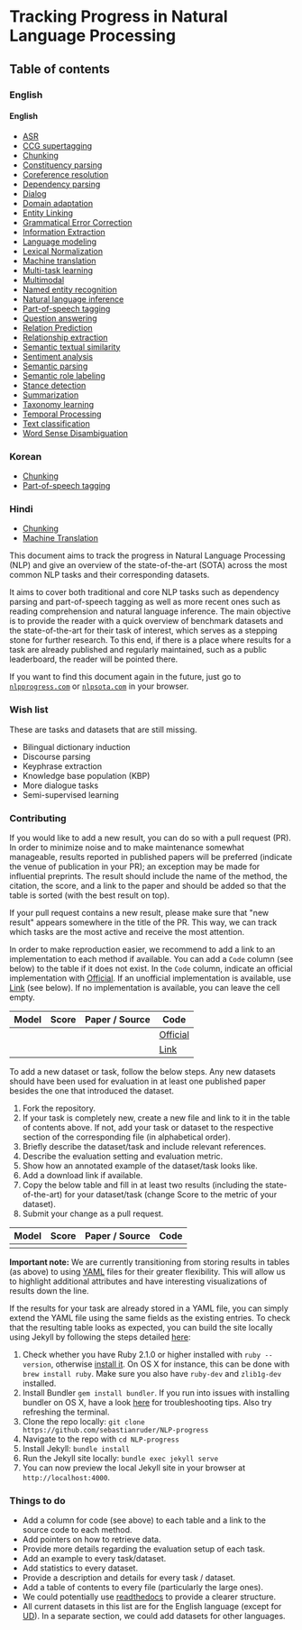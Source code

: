 # Tracking Progress in Natural Language Processing

## Table of contents

### English

#### English
- [ASR](asr.md)
- [CCG supertagging](ccg_supertagging.md)
- [Chunking](chunking.md)
- [Constituency parsing](constituency_parsing.md)
- [Coreference resolution](coreference_resolution.md)
- [Dependency parsing](dependency_parsing.md)
- [Dialog](dialog.md)
- [Domain adaptation](domain_adaptation.md)
- [Entity Linking](entity_linking.md)
- [Grammatical Error Correction](grammatical_error_correction.md)
- [Information Extraction](information_extraction.md)
- [Language modeling](language_modeling.md)
- [Lexical Normalization](lexical_normalization.md)
- [Machine translation](machine_translation.md)
- [Multi-task learning](multi-task_learning.md)
- [Multimodal](multimodal.md)
- [Named entity recognition](named_entity_recognition.md)
- [Natural language inference](natural_language_inference.md)
- [Part-of-speech tagging](part-of-speech_tagging.md)
- [Question answering](question_answering.md)
- [Relation Prediction](relation_prediction.md)
- [Relationship extraction](relationship_extraction.md)
- [Semantic textual similarity](semantic_textual_similarity.md)
- [Sentiment analysis](sentiment_analysis.md)
- [Semantic parsing](semantic_parsing.md)
- [Semantic role labeling](semantic_role_labeling.md)
- [Stance detection](stance_detection.md)
- [Summarization](summarization.md)
- [Taxonomy learning](taxonomy_learning.md)
- [Temporal Processing](temporal_processing.md)
- [Text classification](text_classification.md)
- [Word Sense Disambiguation](word_sense_disambiguation.md)

### Korean

- [Chunking](korean.md)
- [Part-of-speech tagging](korean.md)

### Hindi

- [Chunking](hindi.md)
- [Machine Translation](hindi.md)


This document aims to track the progress in Natural Language Processing (NLP) and give an overview
of the state-of-the-art (SOTA) across the most common NLP tasks and their corresponding datasets.

It aims to cover both traditional and core NLP tasks such as dependency parsing and part-of-speech tagging
as well as more recent ones such as reading comprehension and natural language inference. The main objective
is to provide the reader with a quick overview of benchmark datasets and the state-of-the-art for their
task of interest, which serves as a stepping stone for further research. To this end, if there is a 
place where results for a task are already published and regularly maintained, such as a public leaderboard,
the reader will be pointed there.

If you want to find this document again in the future, just go to [`nlpprogress.com`](https://nlpprogress.com/)
or [`nlpsota.com`](http://nlpsota.com/) in your browser.

### Wish list

These are tasks and datasets that are still missing.

- Bilingual dictionary induction
- Discourse parsing
- Keyphrase extraction
- Knowledge base population (KBP)
- More dialogue tasks
- Semi-supervised learning

### Contributing

If you would like to add a new result, you can do so with a pull request (PR). 
In order to minimize noise and to make maintenance somewhat manageable, results reported
in published papers will be preferred (indicate the venue of publication in your PR);
an exception may be made for influential preprints. The result should include the name
of the method, the citation, the score, and a link to the paper and should be added
so that the table is sorted (with the best result on top).

If your pull request contains a new result, please make sure that "new result" appears
somewhere in the title of the PR. This way, we can track which tasks are the most
active and receive the most attention.

In order to make reproduction easier, we recommend to add a link to an implementation 
to each method if available. You can add a `Code` column (see below) to the table if it does not exist.
In the `Code` column, indicate an official implementation with [Official](http://link_to_implementation).
If an unofficial implementation is available, use [Link](http://link_to_implementation) (see below).
If no implementation is available, you can leave the cell empty.

| Model           | Score  |  Paper / Source | Code | 
| ------------- | :-----:| --- | --- | 
| |  |  | [Official](http://link_to_implementation) | 
| |  |  | [Link](http://link_to_implementation) |

To add a new dataset or task, follow the below steps. Any new datasets
should have been used for evaluation in at least one published paper besides 
the one that introduced the dataset.

1. Fork the repository.
2. If your task is completely new, create a new file and link to it in the table of contents above.
If not, add your task or dataset to the respective section of the corresponding file (in alphabetical order).
3. Briefly describe the dataset/task and include relevant references. 
4. Describe the evaluation setting and evaluation metric.
5. Show how an annotated example of the dataset/task looks like.
6. Add a download link if available.
7. Copy the below table and fill in at least two results (including the state-of-the-art)
  for your dataset/task (change Score to the metric of your dataset).
8. Submit your change as a pull request.
  
| Model           | Score  |  Paper / Source | Code | 
| ------------- | :-----:| --- | --- | 
|  |  |  | | 

**Important note:** We are currently transitioning from storing results in tables (as above) to using
[YAML](https://en.wikipedia.org/wiki/YAML) files for their greater flexibility. This will allow us to 
highlight additional attributes and have interesting visualizations of results down the line.

If the results for your task are already stored in a YAML file, you can simply extend the YAML file
using the same fields as the existing entries. To check that the resulting table looks as expected,
you can build the site locally using Jekyll by following the steps detailed
[here](https://help.github.com/articles/setting-up-your-github-pages-site-locally-with-jekyll/#requirements):

1. Check whether you have Ruby 2.1.0 or higher installed with `ruby --version`, otherwise [install it](https://www.ruby-lang.org/en/downloads/).
On OS X for instance, this can be done with `brew install ruby`. Make sure you also have `ruby-dev` and `zlib1g-dev` installed.
1. Install Bundler `gem install bundler`. If you run into issues with installing bundler on OS X, have a look
[here](https://bundler.io/v1.16/guides/rubygems_tls_ssl_troubleshooting_guide.html) for troubleshooting tips. Also try refreshing
the terminal.
1. Clone the repo locally: `git clone https://github.com/sebastianruder/NLP-progress`
1. Navigate to the repo with `cd NLP-progress`
1. Install Jekyll: `bundle install`
1. Run the Jekyll site locally: `bundle exec jekyll serve`
1. You can now preview the local Jekyll site in your browser at `http://localhost:4000`.

### Things to do

- Add a column for code (see above) to each table and a link to the source code to each method.
- Add pointers on how to retrieve data.
- Provide more details regarding the evaluation setup of each task.
- Add an example to every task/dataset.
- Add statistics to every dataset.
- Provide a description and details for every task / dataset.
- Add a table of contents to every file (particularly the large ones).
- We could potentially use [readthedocs](https://github.com/rtfd/readthedocs.org) to provide a clearer structure.
- All current datasets in this list are for the English language (except for [UD](#ud)). In a separate section, we could add
datasets for other languages.
